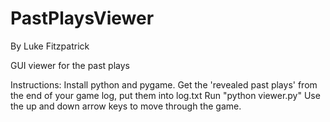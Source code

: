# PastPlaysViewer
By Luke Fitzpatrick

GUI viewer for the past plays

Instructions: Install python and pygame.
Get the 'revealed past plays' from the end of your game log, put them into log.txt
Run "python viewer.py"
Use the up and down arrow keys to move through the game.

